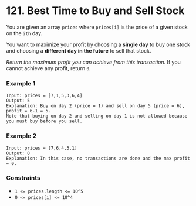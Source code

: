 # 121. Best Time to Buy and Sell Stock

You are given an array `prices` where `prices[i]` is the price of a given stock on the `ith` day.

You want to maximize your profit by choosing a **single day** to buy one stock and choosing a **different day in the future** to sell that stock.

*Return the maximum profit you can achieve from this transaction*. If you cannot achieve any profit, return `0`.

### Example 1

```text
Input: prices = [7,1,5,3,6,4]
Output: 5
Explanation: Buy on day 2 (price = 1) and sell on day 5 (price = 6), profit = 6-1 = 5.
Note that buying on day 2 and selling on day 1 is not allowed because you must buy before you sell.
```

### Example 2

```text
Input: prices = [7,6,4,3,1]
Output: 0
Explanation: In this case, no transactions are done and the max profit = 0.
```

### Constraints

- `1 <= prices.length <= 10^5`
- `0 <= prices[i] <= 10^4`
